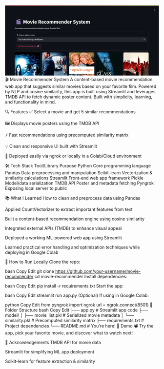 ![App Preview](screenshot.png)
🎬 Movie Recommender System
A content-based movie recommendation web app that suggests similar movies based on your favorite film. Powered by NLP and cosine similarity, this app is built using Streamlit and leverages TMDB API to fetch dynamic poster content. Built with simplicity, learning, and functionality in mind.

🔍 Features
✅ Select a movie and get 5 similar recommendations

🖼️ Displays movie posters using the TMDB API

⚡ Fast recommendations using precomputed similarity matrix

💡 Clean and responsive UI built with Streamlit

🔗 Deployed easily via ngrok or locally in a Colab/Cloud environment

🛠️ Tech Stack
Tool/Library	Purpose
Python	Core programming language
Pandas	Data preprocessing and manipulation
Scikit-learn	Vectorization & similarity calculations
Streamlit	Front-end web app framework
Pickle	Model/data serialization
TMDB API	Poster and metadata fetching
Pyngrok	Exposing local server to public

📚 What I Learned
How to clean and preprocess data using Pandas

Applied CountVectorizer to extract important features from text

Built a content-based recommendation engine using cosine similarity

Integrated external APIs (TMDB) to enhance visual appeal

Deployed a working ML-powered web app using Streamlit

Learned practical error handling and optimization techniques while deploying in Google Colab

🚀 How to Run Locally
Clone the repo:

bash
Copy
Edit
git clone https://github.com/your-username/movie-recommender
cd movie-recommender
Install dependencies:

bash
Copy
Edit
pip install -r requirements.txt
Start the app:

bash
Copy
Edit
streamlit run app.py
(Optional) If using in Google Colab:

python
Copy
Edit
from pyngrok import ngrok
url = ngrok.connect(8501)
📂 Folder Structure
bash
Copy
Edit
├── app.py                     # Streamlit app code
├── model/
│   ├── movie_list.pkl         # Serialized movie metadata
│   └── similarity.pkl         # Precomputed similarity matrix
├── requirements.txt           # Project dependencies
└── README.md                  # You're here!
🌟 Demo
📽️ Try the app, pick your favorite movie, and discover what to watch next!

🙌 Acknowledgements
TMDB API for movie data

Streamlit for simplifying ML app deployment

Scikit-learn for feature extraction & similarity
